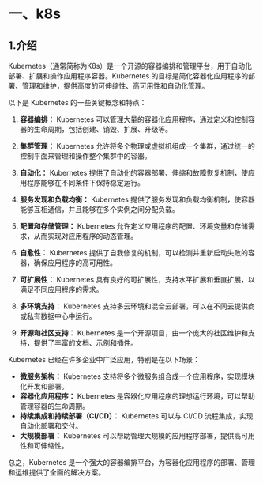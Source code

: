 # 一、k8s
## 1.介绍
Kubernetes（通常简称为K8s）是一个开源的容器编排和管理平台，用于自动化部署、扩展和操作应用程序容器。Kubernetes 的目标是简化容器化应用程序的部署、管理和维护，提供高度的可伸缩性、高可用性和自动化管理。

以下是 Kubernetes 的一些关键概念和特点：

1. **容器编排：** Kubernetes 可以管理大量的容器化应用程序，通过定义和控制容器的生命周期，包括创建、销毁、扩展、升级等。

2. **集群管理：** Kubernetes 允许将多个物理或虚拟机组成一个集群，通过统一的控制平面来管理和操作整个集群中的容器。

3. **自动化：** Kubernetes 提供了自动化的容器部署、伸缩和故障恢复机制，使应用程序能够在不同条件下保持稳定运行。

4. **服务发现和负载均衡：** Kubernetes 提供了服务发现和负载均衡机制，使容器能够互相通信，并且能够在多个实例之间分配负载。

5. **配置和存储管理：** Kubernetes 允许定义应用程序的配置、环境变量和存储需求，从而实现对应用程序的动态管理。

6. **自愈性：** Kubernetes 提供了自我修复的机制，可以检测并重新启动失败的容器，确保应用程序的高可用性。

7. **可扩展性：** Kubernetes 具有良好的可扩展性，支持水平扩展和垂直扩展，以满足不同应用程序的需求。

8. **多环境支持：** Kubernetes 支持多云环境和混合云部署，可以在不同云提供商或私有数据中心中运行。

9. **开源和社区支持：** Kubernetes 是一个开源项目，由一个庞大的社区维护和支持，提供了丰富的文档、示例和插件。

Kubernetes 已经在许多企业中广泛应用，特别是在以下场景：

- **微服务架构：** Kubernetes 支持将多个微服务组合成一个应用程序，实现模块化开发和部署。
- **容器化应用程序：** Kubernetes 是容器化应用程序的理想运行环境，可以帮助管理容器的生命周期。
- **持续集成和持续部署（CI/CD）：** Kubernetes 可以与 CI/CD 流程集成，实现自动化部署和交付。
- **大规模部署：** Kubernetes 可以帮助管理大规模的应用程序部署，提供高可用性和可伸缩性。

总之，Kubernetes 是一个强大的容器编排平台，为容器化应用程序的部署、管理和运维提供了全面的解决方案。